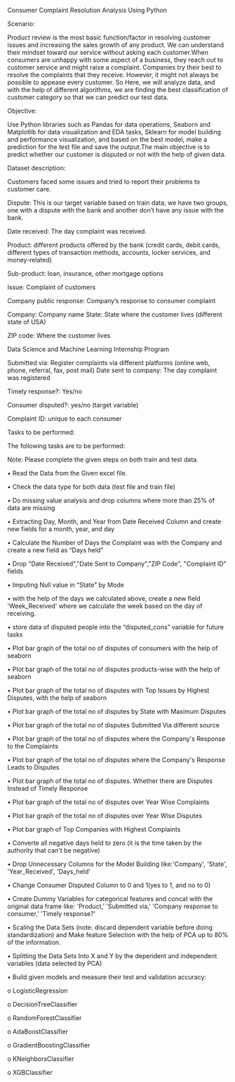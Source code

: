 Consumer Complaint Resolution Analysis Using Python


Scenario:

Product review is the most basic function/factor in resolving customer issues and increasing the sales growth of any product. We can understand their mindset toward our service without asking each customer.When consumers are unhappy with some aspect of a business, they reach out to customer service and might raise a complaint. Companies try their best to resolve the complaints that they receive. However, it might not always be possible to appease every customer. So Here, we will analyze data, and with the help of different algorithms, we are finding the best classification of customer category so that we can predict our test data.


Objective:

Use Python libraries such as Pandas for data operations, Seaborn and Matplotlib for data visualization and EDA tasks, Sklearn for model building and performance visualization, and based on the best model, make a prediction for the test file and save the output.The main objective is to predict whether our customer is disputed or not with the help of given data.


Dataset description:

Customers faced some issues and tried to report their problems to customer care.

Dispute:
This is our target variable based on train data; we have two groups, one with a dispute with the bank and another don’t have any issue with the bank.

Date received:
The day complaint was received.

Product: different products offered by the bank (credit cards, debit cards, different types of transaction methods, accounts, locker services, and money-related)

Sub-product: loan, insurance, other mortgage options

Issue: Complaint of customers

Company public response: Company’s response to consumer complaint

Company: Company name
State: State where the customer lives (different state of USA)

ZIP code: Where the customer lives

Data Science and Machine Learning Internship Program

Submitted via: Register complaints via different platforms (online web, phone, referral, fax, post
mail)
Date sent to company: The day complaint was registered

Timely response?: Yes/no

Consumer disputed?: yes/no (target variable)

Complaint ID: unique to each consumer

Tasks to be performed:

The following tasks are to be performed:

Note: Please complete the given steps on both train and test data.

• Read the Data from the Given excel file.

• Check the data type for both data (test file and train file)

• Do missing value analysis and drop columns where more than 25% of data are missing

• Extracting Day, Month, and Year from Date Received Column and create new fields for a month, year, and day

• Calculate the Number of Days the Complaint was with the Company and create a new field as “Days held”

• Drop "Date Received","Date Sent to Company","ZIP Code", "Complaint ID" fields

• Imputing Null value in “State” by Mode

• with the help of the days we calculated above, create a new field 'Week_Received' where we calculate the week based on the day of receiving.

• store data of disputed people into the “disputed_cons” variable for future tasks

• Plot bar graph of the total no of disputes of consumers with the help of seaborn

• Plot bar graph of the total no of disputes products-wise with the help of seaborn

• Plot bar graph of the total no of disputes with Top Issues by Highest Disputes, with the help of seaborn

• Plot bar graph of the total no of disputes by State with Maximum Disputes

• Plot bar graph of the total no of disputes Submitted Via different source

• Plot bar graph of the total no of disputes where the Company's Response to the Complaints

• Plot bar graph of the total no of disputes where the Company's Response Leads to Disputes

• Plot bar graph of the total no of disputes. Whether there are Disputes Instead of Timely Response

• Plot bar graph of the total no of disputes over Year Wise Complaints

• Plot bar graph of the total no of disputes over Year Wise Disputes

• Plot bar graph of Top Companies with Highest Complaints

• Converte all negative days held to zero (it is the time taken by the authority that can't be negative)

• Drop Unnecessary Columns for the Model Building
like:'Company', 'State', 'Year_Received', 'Days_held'

• Change Consumer Disputed Column to 0 and 1(yes to 1, and no to 0)

• Create Dummy Variables for categorical features and concat with the original data frame
like: 'Product,’ 'Submitted via,’ 'Company response to consumer,’ 'Timely response?'

• Scaling the Data Sets (note: discard dependent variable before doing standardization)
and Make feature Selection with the help of PCA up to 80% of the information.

• Splitting the Data Sets Into X and Y by the dependent and independent variables (data
selected by PCA)

• Build given models and measure their test and validation accuracy:

o LogisticRegression

o DecisionTreeClassifier

o RandomForestClassifier

o AdaBoostClassifier

o GradientBoostingClassifier

o KNeighborsClassifier

o XGBClassifier


